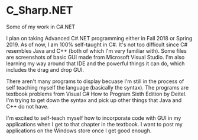 # C_Sharp.NET
Some of my work in C#.NET

I plan on taking Advanced C#.NET programming either in Fall 2018 or Spring 2019. As of now, I am 100% self-taught in C#.
It's not too difficult since C# resembles Java and C++ (both of which I'm very familiar with). Some files are screenshots of
basic GUI made from Microsoft Visual Studio. I'm also learning my way around that IDE and the powerful things it can do, which includes
the drag and drop GUI. 

There aren't many programs to display becuase I'm still in the process of self teaching myself the language (basically the syntax). 
The programs are textbook problems from Visual C# How to Program Sixth Edition by Deitel. I'm trying to get down the syntax and pick up other things that Java and C++ do not have. 

I'm excited to self-teach myself how to incorporate code with GUI in my applications when I get to that chapter in the textbook.
I want to post my applications on the Windows store once I get good enough.
